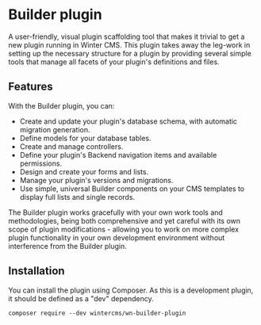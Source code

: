 # Builder plugin

A user-friendly, visual plugin scaffolding tool that makes it trivial to get a new plugin running in Winter CMS. This plugin takes away the leg-work in setting up the necessary structure for a plugin by providing several simple tools that manage all facets of your plugin's definitions and files.

## Features

With the Builder plugin, you can:

- Create and update your plugin's database schema, with automatic migration generation.
- Define models for your database tables.
- Create and manage controllers.
- Define your plugin's Backend navigation items and available permissions.
- Design and create your forms and lists.
- Manage your plugin's versions and migrations.
- Use simple, universal Builder components on your CMS templates to display full lists and single records.

The Builder plugin works gracefully with your own work tools and methodologies, being both comprehensive and yet careful with its own scope of plugin modifications - allowing you to work on more complex plugin functionality in your own development environment without interference from the Builder plugin.

## Installation

You can install the plugin using Composer. As this is a development plugin, it should be defined as a "dev" dependency.

```
composer require --dev wintercms/wn-builder-plugin
```
